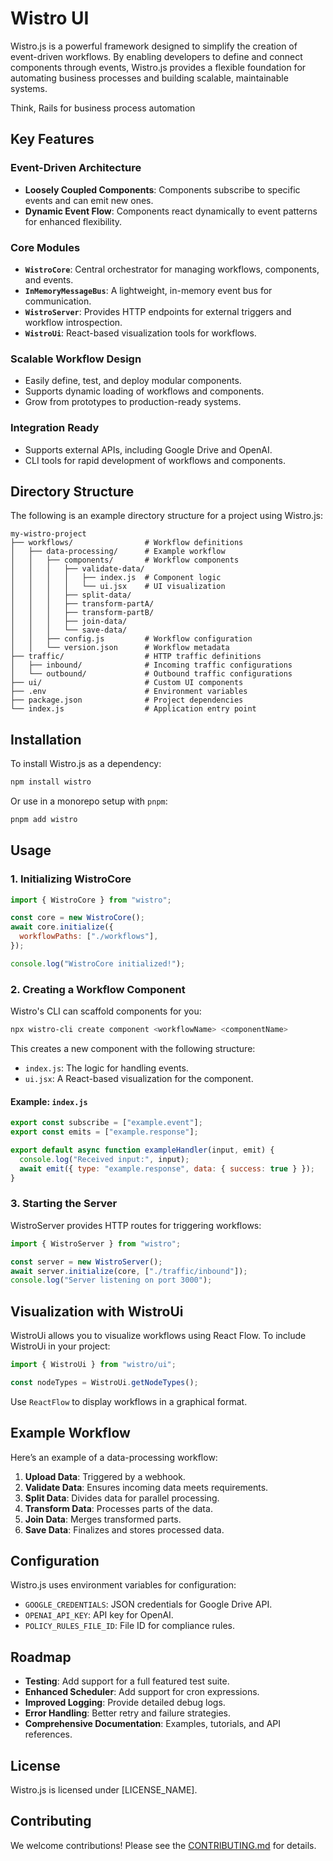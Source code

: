 # Wistro UI

<!-- NOTE: clean this up to be more specific to the UI package -->

Wistro.js is a powerful framework designed to simplify the creation of event-driven workflows. By enabling developers to define and connect components through events, Wistro.js provides a flexible foundation for automating business processes and building scalable, maintainable systems.

Think, Rails for business process automation

## Key Features

### Event-Driven Architecture

- **Loosely Coupled Components**: Components subscribe to specific events and can emit new ones.
- **Dynamic Event Flow**: Components react dynamically to event patterns for enhanced flexibility.

### Core Modules

- **`WistroCore`**: Central orchestrator for managing workflows, components, and events.
- **`InMemoryMessageBus`**: A lightweight, in-memory event bus for communication.
- **`WistroServer`**: Provides HTTP endpoints for external triggers and workflow introspection.
- **`WistroUi`**: React-based visualization tools for workflows.

### Scalable Workflow Design

- Easily define, test, and deploy modular components.
- Supports dynamic loading of workflows and components.
- Grow from prototypes to production-ready systems.

### Integration Ready

- Supports external APIs, including Google Drive and OpenAI.
- CLI tools for rapid development of workflows and components.

## Directory Structure

The following is an example directory structure for a project using Wistro.js:

```
my-wistro-project
├── workflows/                # Workflow definitions
│   ├── data-processing/      # Example workflow
│   │   ├── components/       # Workflow components
│   │   │   ├── validate-data/
│   │   │   │   ├── index.js  # Component logic
│   │   │   │   └── ui.jsx    # UI visualization
│   │   │   ├── split-data/
│   │   │   ├── transform-partA/
│   │   │   ├── transform-partB/
│   │   │   ├── join-data/
│   │   │   └── save-data/
│   │   ├── config.js         # Workflow configuration
│   │   └── version.json      # Workflow metadata
├── traffic/                  # HTTP traffic definitions
│   ├── inbound/              # Incoming traffic configurations
│   └── outbound/             # Outbound traffic configurations
├── ui/                       # Custom UI components
├── .env                      # Environment variables
├── package.json              # Project dependencies
└── index.js                  # Application entry point
```

## Installation

To install Wistro.js as a dependency:

```bash
npm install wistro
```

Or use in a monorepo setup with `pnpm`:

```bash
pnpm add wistro
```

## Usage

### 1. Initializing WistroCore

```javascript
import { WistroCore } from "wistro";

const core = new WistroCore();
await core.initialize({
  workflowPaths: ["./workflows"],
});

console.log("WistroCore initialized!");
```

### 2. Creating a Workflow Component

Wistro's CLI can scaffold components for you:

```bash
npx wistro-cli create component <workflowName> <componentName>
```

This creates a new component with the following structure:

- `index.js`: The logic for handling events.
- `ui.jsx`: A React-based visualization for the component.

#### Example: `index.js`

```javascript
export const subscribe = ["example.event"];
export const emits = ["example.response"];

export default async function exampleHandler(input, emit) {
  console.log("Received input:", input);
  await emit({ type: "example.response", data: { success: true } });
}
```

### 3. Starting the Server

WistroServer provides HTTP routes for triggering workflows:

```javascript
import { WistroServer } from "wistro";

const server = new WistroServer();
await server.initialize(core, ["./traffic/inbound"]);
console.log("Server listening on port 3000");
```

## Visualization with WistroUi

WistroUi allows you to visualize workflows using React Flow. To include WistroUi in your project:

```javascript
import { WistroUi } from "wistro/ui";

const nodeTypes = WistroUi.getNodeTypes();
```

Use `ReactFlow` to display workflows in a graphical format.

## Example Workflow

Here’s an example of a data-processing workflow:

1. **Upload Data**: Triggered by a webhook.
2. **Validate Data**: Ensures incoming data meets requirements.
3. **Split Data**: Divides data for parallel processing.
4. **Transform Data**: Processes parts of the data.
5. **Join Data**: Merges transformed parts.
6. **Save Data**: Finalizes and stores processed data.

## Configuration

Wistro.js uses environment variables for configuration:

- `GOOGLE_CREDENTIALS`: JSON credentials for Google Drive API.
- `OPENAI_API_KEY`: API key for OpenAI.
- `POLICY_RULES_FILE_ID`: File ID for compliance rules.

## Roadmap

- **Testing**: Add support for a full featured test suite.
- **Enhanced Scheduler**: Add support for cron expressions.
- **Improved Logging**: Provide detailed debug logs.
- **Error Handling**: Better retry and failure strategies.
- **Comprehensive Documentation**: Examples, tutorials, and API references.

## License

Wistro.js is licensed under [LICENSE_NAME].

## Contributing

We welcome contributions! Please see the [CONTRIBUTING.md](CONTRIBUTING.md) for details.
